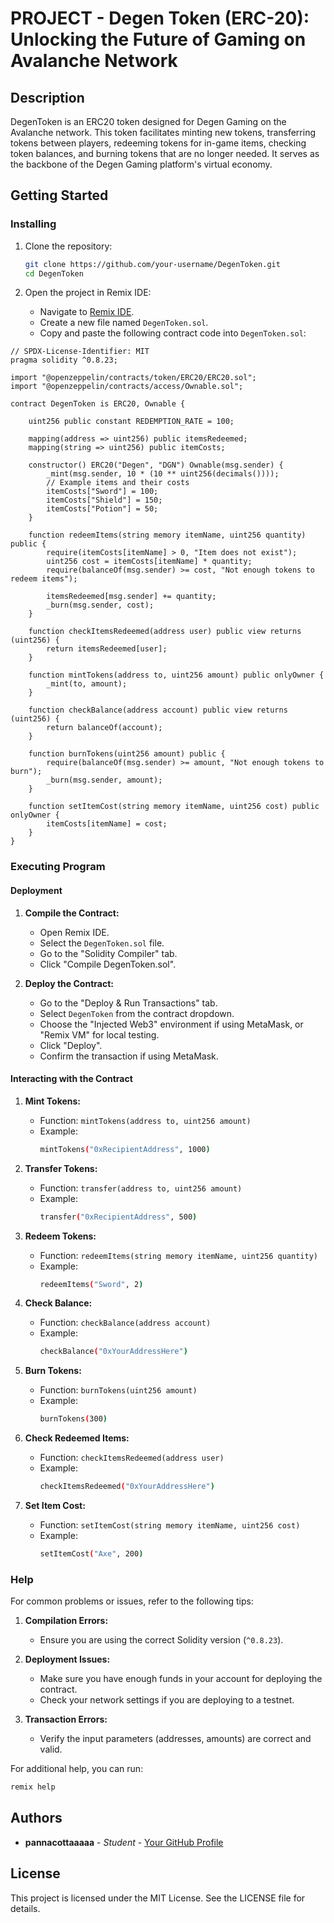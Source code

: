 # PROJECT - Degen Token (ERC-20): Unlocking the Future of Gaming on Avalanche Network

## Description

DegenToken is an ERC20 token designed for Degen Gaming on the Avalanche network. This token facilitates minting new tokens, transferring tokens between players, redeeming tokens for in-game items, checking token balances, and burning tokens that are no longer needed. It serves as the backbone of the Degen Gaming platform's virtual economy.

## Getting Started

### Installing

1. Clone the repository:
   ```sh
   git clone https://github.com/your-username/DegenToken.git
   cd DegenToken
   ```

2. Open the project in Remix IDE:
   - Navigate to [Remix IDE](https://remix.ethereum.org/).
   - Create a new file named `DegenToken.sol`.
   - Copy and paste the following contract code into `DegenToken.sol`:

```solidity
// SPDX-License-Identifier: MIT
pragma solidity ^0.8.23;

import "@openzeppelin/contracts/token/ERC20/ERC20.sol";
import "@openzeppelin/contracts/access/Ownable.sol";

contract DegenToken is ERC20, Ownable {
    
    uint256 public constant REDEMPTION_RATE = 100;

    mapping(address => uint256) public itemsRedeemed;
    mapping(string => uint256) public itemCosts;

    constructor() ERC20("Degen", "DGN") Ownable(msg.sender) {
        _mint(msg.sender, 10 * (10 ** uint256(decimals())));
        // Example items and their costs
        itemCosts["Sword"] = 100;
        itemCosts["Shield"] = 150;
        itemCosts["Potion"] = 50;
    }

    function redeemItems(string memory itemName, uint256 quantity) public {
        require(itemCosts[itemName] > 0, "Item does not exist");
        uint256 cost = itemCosts[itemName] * quantity;
        require(balanceOf(msg.sender) >= cost, "Not enough tokens to redeem items");

        itemsRedeemed[msg.sender] += quantity;
        _burn(msg.sender, cost);
    }

    function checkItemsRedeemed(address user) public view returns (uint256) {
        return itemsRedeemed[user];
    }

    function mintTokens(address to, uint256 amount) public onlyOwner {
        _mint(to, amount);
    }

    function checkBalance(address account) public view returns (uint256) {
        return balanceOf(account);
    }

    function burnTokens(uint256 amount) public {
        require(balanceOf(msg.sender) >= amount, "Not enough tokens to burn");
        _burn(msg.sender, amount);
    }

    function setItemCost(string memory itemName, uint256 cost) public onlyOwner {
        itemCosts[itemName] = cost;
    }
}
```

### Executing Program

#### Deployment

1. **Compile the Contract:**
   - Open Remix IDE.
   - Select the `DegenToken.sol` file.
   - Go to the "Solidity Compiler" tab.
   - Click "Compile DegenToken.sol".

2. **Deploy the Contract:**
   - Go to the "Deploy & Run Transactions" tab.
   - Select `DegenToken` from the contract dropdown.
   - Choose the "Injected Web3" environment if using MetaMask, or "Remix VM" for local testing.
   - Click "Deploy".
   - Confirm the transaction if using MetaMask.

#### Interacting with the Contract

1. **Mint Tokens:**
   - Function: `mintTokens(address to, uint256 amount)`
   - Example:
     ```sh
     mintTokens("0xRecipientAddress", 1000)
     ```

2. **Transfer Tokens:**
   - Function: `transfer(address to, uint256 amount)`
   - Example:
     ```sh
     transfer("0xRecipientAddress", 500)
     ```

3. **Redeem Tokens:**
   - Function: `redeemItems(string memory itemName, uint256 quantity)`
   - Example:
     ```sh
     redeemItems("Sword", 2)
     ```

4. **Check Balance:**
   - Function: `checkBalance(address account)`
   - Example:
     ```sh
     checkBalance("0xYourAddressHere")
     ```

5. **Burn Tokens:**
   - Function: `burnTokens(uint256 amount)`
   - Example:
     ```sh
     burnTokens(300)
     ```

6. **Check Redeemed Items:**
   - Function: `checkItemsRedeemed(address user)`
   - Example:
     ```sh
     checkItemsRedeemed("0xYourAddressHere")
     ```

7. **Set Item Cost:**
   - Function: `setItemCost(string memory itemName, uint256 cost)`
   - Example:
     ```sh
     setItemCost("Axe", 200)
     ```

### Help

For common problems or issues, refer to the following tips:

1. **Compilation Errors:**
   - Ensure you are using the correct Solidity version (`^0.8.23`).

2. **Deployment Issues:**
   - Make sure you have enough funds in your account for deploying the contract.
   - Check your network settings if you are deploying to a testnet.

3. **Transaction Errors:**
   - Verify the input parameters (addresses, amounts) are correct and valid.

For additional help, you can run:
```sh
remix help
```

## Authors

- **pannacottaaaaa** - *Student* - [Your GitHub Profile](https://github.com/pannacottaaaaa)

## License

This project is licensed under the MIT License. See the LICENSE file for details.
